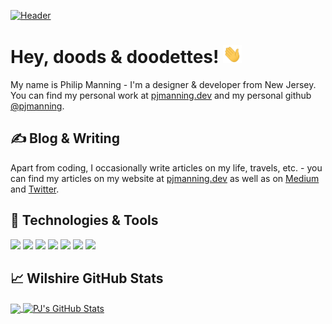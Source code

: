 [![Header](https://user-images.githubusercontent.com/1847324/158516605-804c895b-718e-4fb5-b6c3-0d4de4479759.png "Header")](https://pjmanning.dev/)

# Hey, doods & doodettes! <img src="https://raw.githubusercontent.com/pjmanning/pjmanning/main/wave.gif" width="30px">

My name is Philip Manning - I'm a designer & developer from New Jersey.
<br/>You can find my personal work at [pjmanning.dev](https://pjmanning.dev) and my personal github [@pjmanning](https://github.com/pjmanning).

## &#x270d; Blog & Writing

Apart from coding, I occasionally write articles on my life, travels, etc. - you can find my articles on my website at [pjmanning.dev](https://pjmanning.dev/) as well as on [Medium](https://medium.com/@pjmanning) and [Twitter](https://twitter.com/pj_manning).

## 🔧 Technologies & Tools
![](https://img.shields.io/badge/Code-JavaScript-informational?style=flat&logo=javascript&logoColor=white&color=2bbc8a)
![](https://img.shields.io/badge/Code-Vue-informational?style=flat&logo=vue.js&logoColor=white&color=2bbc8a)
![](https://img.shields.io/badge/Code-Nuxt-informational?style=flat&logo=nuxt.js&logoColor=white&color=2bbc8a)
![](https://img.shields.io/badge/Code-Tailwind-informational?style=flat&logo=tailwind&logoColor=white&color=2bbc8a)
![](https://img.shields.io/badge/Code-Swift-informational?style=flat&logo=swift&logoColor=white&color=2bbc8a)
![](https://img.shields.io/badge/Tools-XCode-informational?style=flat&logo=xcode&logoColor=white&color=2bbc8a)
![](https://img.shields.io/badge/Cloud-Firebase-informational?style=flat&logo=firebase&logoColor=white&color=2bbc8a)

## &#x1f4c8; Wilshire GitHub Stats

<a href="https://github.com/pjmanning-wilshire">
  <img align="center" src="https://github-readme-stats.vercel.app/api/top-langs/?username=pjmanning-wilshire&hide=java,html&count_private=true&theme=algolia" />
</a>
<a href="https://github.com/pjmanning-wilshire">
  <img align="center" src="https://github-readme-stats.vercel.app/api?username=pjmanning-wilshire&show_icons=true&line_height=27&count_private=true&theme=algolia" alt="PJ's GitHub Stats" />
</a>

<!-- <a href="https://github.com/pjmanning-wilshire/riskian">
  <img align="center" src="https://github-readme-stats.vercel.app/api/pin/?username=pjmanning-wilshire&repo=riskian&theme=algolia" />
</a> -->


<!-- <a href="https://github.com/pjmanning/riskian">
  <img align="center" src="https://github-readme-stats.vercel.app/api/pin/?username=pjmanning-wilshire&repo=riskian&theme=algolia" />
</a>     -->

<!-- links to social media icons -->

<!-- icons with padding -->

[1.1]: http://i.imgur.com/tXSoThF.png (twitter icon with padding)
[2.1]: http://i.imgur.com/0o48UoR.png (github icon with padding)

<!-- icons without padding -->

[1.2]: http://i.imgur.com/wWzX9uB.png (twitter icon without padding)
[2.2]: http://i.imgur.com/9I6NRUm.png (github icon without padding)

<!-- links to your social media acc -->

[1]: https://twitter.com/pj_manning
[2]: https://github.com/pjmanning

<!-- Resources -->
<!-- Icons: https://simpleicons.org/ -->
<!-- GitHub Stats: https://github.com/anuraghazra/github-readme-stats -->
<!-- Emojis: https://emojipedia.org/emoji/ -->
<!-- HTML Emojis: https://www.fileformat.info/index.htm -->
<!-- Shields: https://shields.io/ -->
<!-- Awesome GitHub Profile README: https://github.com/abhisheknaiidu/awesome-github-profile-readme -->
<!-- Readme Design: https://github.com/MartinHeinz/MartinHeinz -->
